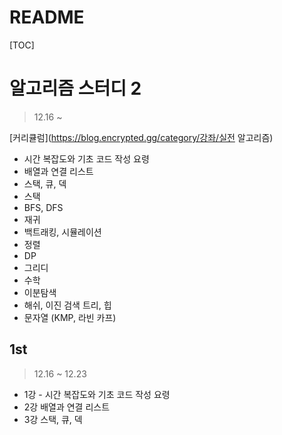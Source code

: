 # README

[TOC]

# 알고리즘 스터디 2



> 12.16 ~

[커리큘럼](https://blog.encrypted.gg/category/강좌/실전 알고리즘) 



- 시간 복잡도와 기초 코드 작성 요령
- 배열과 연결 리스트
- 스택, 큐, 덱
- 스택
- BFS, DFS
- 재귀
- 백트래킹, 시뮬레이션
- 정렬
- DP
- 그리디
- 수학
- 이분탐색
- 해쉬, 이진 검색 트리, 힙
- 문자열 (KMP, 라빈 카프)





## 1st



> 12.16 ~ 12.23



- 1강 - 시간 복잡도와 기초 코드 작성 요령
- 2강 배열과 연결 리스트
- 3강 스택, 큐, 덱


